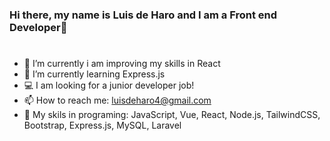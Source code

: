 ### Hi there, my name is Luis de Haro and I am a Front end Developer👋
# 
- 🔭 I’m currently i am improving my skills in React
- 🌱 I’m currently learning Express.js
- 💻 I am looking for a junior developer job!
- 📫 How to reach me: luisdeharo4@gmail.com
- 🧠 My skils in programing: JavaScript, Vue, React, Node.js, TailwindCSS, Bootstrap, Express.js, MySQL, Laravel
<!--
**luisy9/luisy9** is a ✨ _special_ ✨ repository because its `README.md` (this file) appears on your GitHub profile.

Here are some ideas to get you started:


